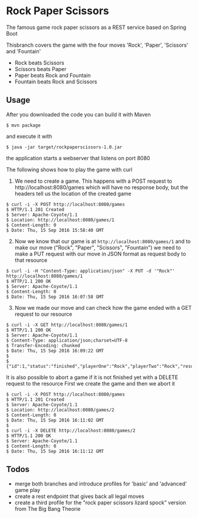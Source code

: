 # Rock Paper Scissors
The famous game rock paper scissors as a REST service based on Spring Boot

Thisbranch covers the game with the four moves 'Rock', 'Paper', 'Scissors' and 'Fountain'

* Rock beats Scissors
* Scissors beats Paper
* Paper beats Rock and Fountain
* Fountain beats Rock and Scissors

## Usage
After you downloaded the code you can build it with Maven
```
$ mvn package
```
and execute it with
```
$ java -jar target/rockpaperscissors-1.0.jar
```
the application starts a webserver that listens on port 8080

The following shows how to play the game with curl

1) We need to create a game. This happens with a POST request to http://localhost:8080/games which will have no response body, but the headers tell us the location of the created game
```
$ curl -i -X POST http://localhost:8080/games
$ HTTP/1.1 201 Created
$ Server: Apache-Coyote/1.1
$ Location: http://localhost:8080/games/1
$ Content-Length: 0
$ Date: Thu, 15 Sep 2016 15:58:40 GMT
```

2) Now we know that our game is at ```http://localhost:8080/games/1``` and to make our move ("Rock", "Paper", "Scissors", "Fountain") we need to make a PUT request with our move in JSON format as request body to that resource
```
$ curl -i -H "Content-Type: application/json" -X PUT -d '"Rock"' http://localhost:8080/games/1
$ HTTP/1.1 200 OK
$ Server: Apache-Coyote/1.1
$ Content-Length: 0
$ Date: Thu, 15 Sep 2016 16:07:58 GMT
````

3) Now we made our move and can check how the game ended with a GET request to our resource
```
$ curl -i -X GET http://localhost:8080/games/1
$ HTTP/1.1 200 OK
$ Server: Apache-Coyote/1.1
$ Content-Type: application/json;charset=UTF-8
$ Transfer-Encoding: chunked
$ Date: Thu, 15 Sep 2016 16:09:22 GMT
$
$ {"id":1,"status":"finished","playerOne":"Rock","playerTwo":"Rock","result":"Draw"}
```

It is also possible to abort a game if it is not finished yet with a DELETE request to the resource
First we create the game and then we abort it
```
$ curl -i -X POST http://localhost:8080/games
$ HTTP/1.1 201 Created
$ Server: Apache-Coyote/1.1
$ Location: http://localhost:8080/games/2
$ Content-Length: 0
$ Date: Thu, 15 Sep 2016 16:11:02 GMT
$
$ curl -i -X DELETE http://localhost:8080/games/2
$ HTTP/1.1 200 OK
$ Server: Apache-Coyote/1.1
$ Content-Length: 0
$ Date: Thu, 15 Sep 2016 16:11:12 GMT
```

## Todos
* merge both branches and introduce profiles for 'basic' and 'advanced' game play
* create a rest endpoint that gives back all legal moves
* create a third profile for the "rock paper scissors lizard spock" version from The Big Bang Theorie
